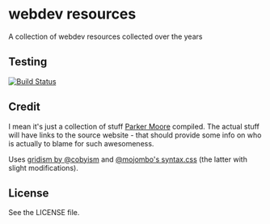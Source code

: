 webdev resources
================

A collection of webdev resources collected over the years

## Testing

[![Build Status](https://travis-ci.org/parkr/webdev.png?branch=gh-pages)](https://travis-ci.org/parkr/webdev)

## Credit

I mean it's just a collection of stuff [Parker Moore](http://parkermoore.de)
compiled. The actual stuff will have links to the source website - that should
provide some info on who is actually to blame for such awesomeness.

Uses [gridism by @cobyism][] and [@mojombo's syntax.css][] (the latter with slight modifications).

[gridism by @cobyism]: http://cobyism.com/gridism/
[@mojombo's syntax.css]: https://github.com/mojombo/mojombo.github.io/blob/master/css/syntax.css

## License

See the LICENSE file.
